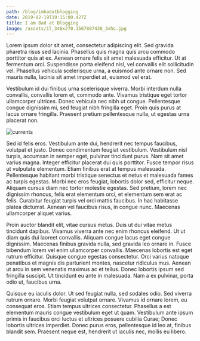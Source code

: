 ```yaml
---
path: /blog/imbadatblogging
date: 2019-02-19T19:15:00.427Z
title: I am Bad at Blogging
image: /assets/il_340x270.1567887438_3vhc.jpg
---
```

Lorem ipsum dolor sit amet, consectetur adipiscing elit. Sed gravida pharetra risus sed lacinia. Phasellus quis magna quis arcu commodo porttitor quis at ex. Aenean ornare felis sit amet malesuada efficitur. Ut at fermentum orci. Suspendisse porta eleifend nisl, vel convallis elit sollicitudin vel. Phasellus vehicula scelerisque urna, a euismod ante ornare non. Sed mauris nulla, lacinia sit amet imperdiet at, euismod vel erat.



Vestibulum id dui finibus urna scelerisque viverra. Morbi interdum nulla convallis, convallis lorem et, commodo ante. Vivamus tristique eget tortor ullamcorper ultrices. Donec vehicula nec nibh ut congue. Pellentesque congue dignissim mi, sed feugiat nibh fringilla eget. Proin quis purus at lacus ornare fringilla. Praesent pretium pellentesque nulla, ut egestas urna placerat non.

![currents](/assets/currents_hi_res.jpg "Tame Impala")



Sed id felis eros. Vestibulum ante dui, hendrerit nec tempus faucibus, volutpat et justo. Donec condimentum feugiat vestibulum. Vestibulum nisl turpis, accumsan in semper eget, pulvinar tincidunt purus. Nam sit amet varius magna. Integer efficitur placerat dui quis porttitor. Fusce tempor risus ut vulputate elementum. Etiam finibus erat at tempus malesuada. Pellentesque habitant morbi tristique senectus et netus et malesuada fames ac turpis egestas. Morbi nec eros feugiat, lobortis dolor sed, efficitur neque. Aliquam cursus diam nec tortor molestie egestas. Sed pretium, lorem nec dignissim rhoncus, felis erat elementum orci, et elementum sem erat ac felis. Curabitur feugiat turpis vel orci mattis faucibus. In hac habitasse platea dictumst. Aenean vel faucibus risus, in congue nunc. Maecenas ullamcorper aliquet varius.



Proin auctor blandit elit, vitae cursus metus. Duis ut dui vitae metus tincidunt dapibus. Vivamus viverra ante nec enim rhoncus eleifend. Ut ut diam quis dui laoreet convallis. Aliquam congue lacus eget congue dignissim. Maecenas finibus gravida nulla, sed gravida leo ornare in. Fusce bibendum lorem vel enim ullamcorper convallis. Maecenas lobortis est eget rutrum efficitur. Quisque congue egestas consectetur. Orci varius natoque penatibus et magnis dis parturient montes, nascetur ridiculus mus. Aenean ut arcu in sem venenatis maximus ac et tellus. Donec lobortis ipsum sed fringilla suscipit. Ut tincidunt eu ante in malesuada. Nam a ex pulvinar, porta odio ut, faucibus urna.



Quisque eu iaculis dolor. Ut sed feugiat nulla, sed sodales odio. Sed viverra rutrum ornare. Morbi feugiat volutpat ornare. Vivamus id ornare lorem, eu consequat eros. Etiam tempus ultrices consectetur. Phasellus a est elementum mauris congue vestibulum eget ut quam. Vestibulum ante ipsum primis in faucibus orci luctus et ultrices posuere cubilia Curae; Donec lobortis ultrices imperdiet. Donec purus eros, pellentesque id leo at, finibus blandit sem. Praesent neque est, hendrerit ut iaculis nec, mollis eu libero.
